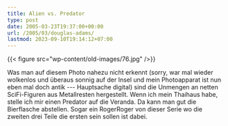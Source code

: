 ```yaml
---
title: Alien vs. Predator
type: post
date: 2005-03-23T19:37:00+00:00
url: /2005/03/douglas-adams/
lastmod: 2023-09-10T19:14:12+07:00
---
```

{{< figure src="wp-content/old-images/76.jpg" />}}

Was man auf diesem Photo nahezu nicht erkennt (sorry, war mal wieder wolkenlos und überaus sonnig auf der Insel und mein Photoapparat ist nun eben mal doch antik --- Hauptsache digital) sind die Unmengen an netten SciFi-Figuren aus Metallresten hergestellt. Wenn ich mein Thaihaus habe, stelle ich mir einen Predator auf die Veranda. Da kann man gut die Bierflasche abstellen. Sogar ein RogerRoger von dieser Serie wo die zweiten drei Teile die ersten sein sollen ist dabei.
